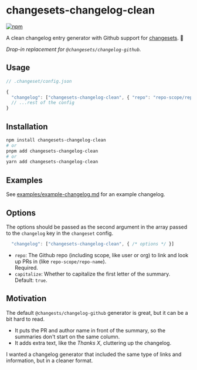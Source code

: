 # changesets-changelog-clean

[![npm](https://img.shields.io/npm/v/sort-jsonc.svg)](https://www.npmjs.com/package/changesets-changelog-clean)

A clean changelog entry generator with Github support for [changesets](https://github.com/changesets/changesets). 📝

_Drop-in replacement for `@changesets/changelog-github`._

## Usage

```js
// .changeset/config.json

{
  "changelog": ["changesets-changelog-clean", { "repo": "repo-scope/repo-name" }]
  // ...rest of the config
}
```

## Installation

```sh
npm install changesets-changelog-clean
# or
pnpm add changesets-changelog-clean
# or
yarn add changesets-changelog-clean
```

## Examples

See [examples/example-changelog.md](./examples/example-changelog.md) for an example changelog.

## Options

The options should be passed as the second argument in the array passed to the `changelog` key in the `changeset` config.

```js
  "changelog": ["changesets-changelog-clean", { /* options */ }]
```

- `repo`: The Github repo (including scope, like user or org) to link and look up PRs in (like `repo-scope/repo-name`).  
  Required.
- `capitalize`: Whether to capitalize the first letter of the summary.  
  Default: `true`.

## Motivation

The default `@changests/changelog-github` generator is great, but it can be a bit hard to read.

- It puts the PR and author name in front of the summary, so the summaries don't start on the same column.
- It adds extra text, like the _Thanks X_, cluttering up the changelog.

I wanted a changelog generator that included the same type of links and information, but in a cleaner format.
